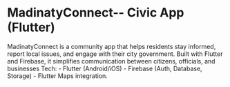 # MadinatyConnect-- Civic App (Flutter)
 MadinatyConnect is a community app that helps residents stay informed, report local issues, and engage with their city government. Built with Flutter and Firebase, it simplifies communication between citizens, officials, and businesses Tech: - Flutter (Android/iOS) - Firebase (Auth, Database, Storage) - Flutter Maps integration.
